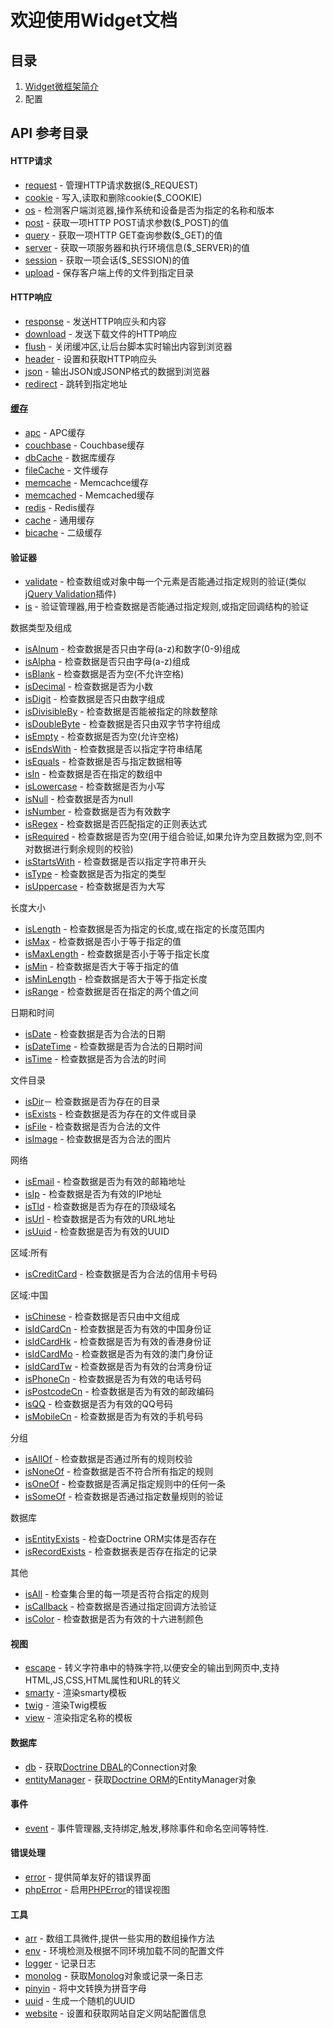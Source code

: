 欢迎使用Widget文档
==================
目录
------------
1. [Widget微框架简介](../../README.md)
2. 配置

API 参考目录
------------

#### HTTP请求
* [request](request.md) - 管理HTTP请求数据($_REQUEST)
* [cookie](cookie.md) - 写入,读取和删除cookie($_COOKIE)
* [os](os.md) - 检测客户端浏览器,操作系统和设备是否为指定的名称和版本
* [post](post.md)  - 获取一项HTTP POST请求参数($_POST)的值
* [query](query.md) - 获取一项HTTP GET查询参数($_GET)的值
* [server](server.md) - 获取一项服务器和执行环境信息($_SERVER)的值
* [session](session.md) - 获取一项会话($_SESSION)的值
* [upload](upload.md) - 保存客户端上传的文件到指定目录

#### HTTP响应
* [response](response.md) - 发送HTTP响应头和内容
* [download](download.md) - 发送下载文件的HTTP响应
* [flush](flush.md) - 关闭缓冲区,让后台脚本实时输出内容到浏览器
* [header](header.md) - 设置和获取HTTP响应头
* [json](json.md) - 输出JSON或JSONP格式的数据到浏览器
* [redirect](redirect.md) - 跳转到指定地址

#### [缓存](cache-section.md)
* [apc](apc.md) - APC缓存
* [couchbase](couchbase.md) - Couchbase缓存
* [dbCache](dbCache.md) - 数据库缓存
* [fileCache](fileCache.md) - 文件缓存
* [memcache](memcache.md) - Memcachce缓存
* [memcached](memcached.md) - Memcached缓存
* [redis](redis.md) - Redis缓存
* [cache](cache.md) - 通用缓存
* [bicache](bicache.md) - 二级缓存

#### 验证器
* [validate](validate.md) - 检查数组或对象中每一个元素是否能通过指定规则的验证(类似[jQuery Validation](http://bassistance.de/jquery-plugins/jquery-plugin-validation/)插件)
* [is](is.md) - 验证管理器,用于检查数据是否能通过指定规则,或指定回调结构的验证

数据类型及组成
* [isAlnum](isAlnum.md) - 检查数据是否只由字母(a-z)和数字(0-9)组成
* [isAlpha](isAlpha.md) - 检查数据是否只由字母(a-z)组成
* [isBlank](isBlank.md) - 检查数据是否为空(不允许空格)
* [isDecimal](isDecimal.md) - 检查数据是否为小数
* [isDigit](isDigit.md) - 检查数据是否只由数字组成
* [isDivisibleBy](isDivisibleBy.md) - 检查数据是否能被指定的除数整除
* [isDoubleByte](isDoubleByte.md) - 检查数据是否只由双字节字符组成
* [isEmpty](isEmpty.md) - 检查数据是否为空(允许空格)
* [isEndsWith](isEndsWith.md) - 检查数据是否以指定字符串结尾
* [isEquals](isEquals.md) - 检查数据是否与指定数据相等
* [isIn](isIn.md) - 检查数据是否在指定的数组中
* [isLowercase](isLowercase.md) - 检查数据是否为小写
* [isNull](isNull.md) - 检查数据是否为null
* [isNumber](isNumber.md) - 检查数据是否为有效数字
* [isRegex](isRegex.md) - 检查数据是否匹配指定的正则表达式
* [isRequired](isRequired.md) - 检查数据是否为空(用于组合验证,如果允许为空且数据为空,则不对数据进行剩余规则的校验)
* [isStartsWith](isStartsWith.md) - 检查数据是否以指定字符串开头
* [isType](isType.md) - 检查数据是否为指定的类型
* [isUppercase](isUppercase.md) - 检查数据是否为大写

长度大小
* [isLength](isLength.md) - 检查数据是否为指定的长度,或在指定的长度范围内
* [isMax](isMax.md) - 检查数据是否小于等于指定的值
* [isMaxLength](isMaxLength.md) - 检查数据是否小于等于指定长度
* [isMin](isMin.md) - 检查数据是否大于等于指定的值
* [isMinLength](isMinLength.md) - 检查数据是否大于等于指定长度
* [isRange](isRange.md) - 检查数据是否在指定的两个值之间

日期和时间
* [isDate](isDate.md) - 检查数据是否为合法的日期
* [isDateTime](isDateTime.md) - 检查数据是否为合法的日期时间
* [isTime](isTime) - 检查数据是否为合法的时间

文件目录
* [isDir](isDir.md)－ 检查数据是否为存在的目录
* [isExists](isExists.md) - 检查数据是否为存在的文件或目录
* [isFile](isFile.md) - 检查数据是否为合法的文件
* [isImage](isImage.md) - 检查数据是否为合法的图片

网络
* [isEmail](isEmail.md) - 检查数据是否为有效的邮箱地址
* [isIp](isIp.md) - 检查数据是否为有效的IP地址
* [isTld](isTld.md) - 检查数据是否为存在的顶级域名
* [isUrl](isUrl.md) - 检查数据是否为有效的URL地址
* [isUuid](isUuid.md) - 检查数据是否为有效的UUID

区域:所有
* [isCreditCard](isCreditCard.md) - 检查数据是否为合法的信用卡号码

区域:中国
* [isChinese](isChinese.md) - 检查数据是否只由中文组成
* [isIdCardCn](isIdCardCn.md) - 检查数据是否为有效的中国身份证
* [isIdCardHk](isIdCardHk.md) - 检查数据是否为有效的香港身份证
* [isIdCardMo](isIdCardMo.md) - 检查数据是否为有效的澳门身份证
* [isIdCardTw](isIdCardTw.md) - 检查数据是否为有效的台湾身份证
* [isPhoneCn](isPhoneCn.md) - 检查数据是否为有效的电话号码
* [isPostcodeCn](isPostcodeCn.md) - 检查数据是否为有效的邮政编码
* [isQQ](isQQ.md) - 检查数据是否为有效的QQ号码
* [isMobileCn](isMobileCn.md) - 检查数据是否为有效的手机号码

分组
* [isAllOf](isAllOf.md) - 检查数据是否通过所有的规则校验
* [isNoneOf](isNoneOf.md) - 检查数据是否不符合所有指定的规则
* [isOneOf](isOneOf.md) - 检查数据是否满足指定规则中的任何一条
* [isSomeOf](isSomeOf.md) - 检查数据是否通过指定数量规则的验证

数据库
* [isEntityExists](isEntityExists.md) - 检查Doctrine ORM实体是否存在
* [isRecordExists](isRecordExists.md) - 检查数据表是否存在指定的记录

其他
* [isAll](isAll.md) - 检查集合里的每一项是否符合指定的规则
* [isCallback](isCallback.md) - 检查数据是否通过指定回调方法验证
* [isColor](isColor.md) - 检查数据是否为有效的十六进制颜色

#### 视图
* [escape](escape.md) - 转义字符串中的特殊字符,以便安全的输出到网页中,支持HTML,JS,CSS,HTML属性和URL的转义
* [smarty](smarty.md) - 渲染smarty模板
* [twig](twig.md) - 渲染Twig模板
* [view](view.md) - 渲染指定名称的模板

#### 数据库
* [db](db.md) - 获取[Doctrine DBAL](https://github.com/doctrine/dbal)的Connection对象
* [entityManager](entityManager.md) - 获取[Doctrine ORM](https://github.com/doctrine/doctrine2)的EntityManager对象

#### 事件
* [event](event.md) - 事件管理器,支持绑定,触发,移除事件和命名空间等特性.

#### 错误处理
* [error](error.md) - 提供简单友好的错误界面
* [phpError](phpError.md) - 启用[PHPError](http://phperror.net/)的错误视图

#### 工具
* [arr](attr.md) - 数组工具微件,提供一些实用的数组操作方法
* [env](env.md) - 环境检测及根据不同环境加载不同的配置文件
* [logger](logger.md) - 记录日志
* [monolog](monolog.md) - 获取[Monolog](https://github.com/Seldaek/monolog)对象或记录一条日志
* [pinyin](pinyin.md) - 将中文转换为拼音字母
* [uuid](uuid.md) - 生成一个随机的UUID
* [website](website.md) - 设置和获取网站自定义网站配置信息